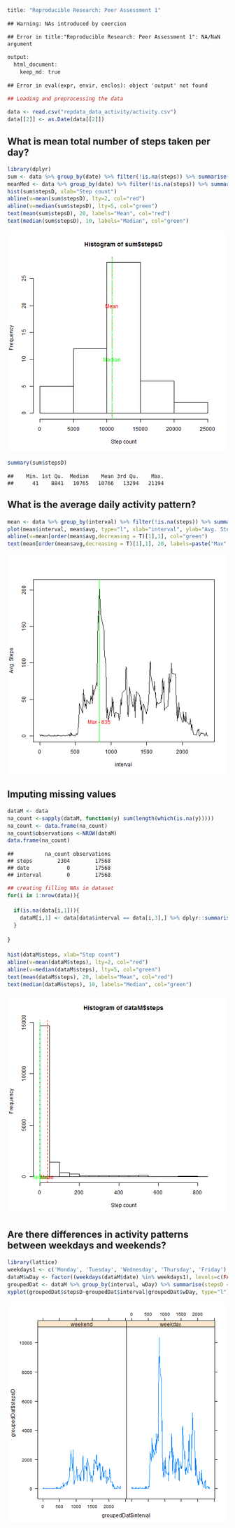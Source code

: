 

```r
title: "Reproducible Research: Peer Assessment 1"
```

```
## Warning: NAs introduced by coercion
```

```
## Error in title:"Reproducible Research: Peer Assessment 1": NA/NaN argument
```

```r
output: 
  html_document:
    keep_md: true
```

```
## Error in eval(expr, envir, enclos): object 'output' not found
```

```r
## Loading and preprocessing the data
```

```r
data <- read.csv("repdata_data_activity/activity.csv")
data[[2]] <- as.Date(data[[2]])
```

## What is mean total number of steps taken per day?

```r
library(dplyr)
sum <- data %>% group_by(date) %>% filter(!is.na(steps)) %>% summarise(stepsD=sum(steps))#, mean = mean(steps), median=median(steps))
meanMed <- data %>% group_by(date) %>% filter(!is.na(steps)) %>% summarise(mean = mean(steps), median=median(steps))
hist(sum$stepsD, xlab="Step count")
abline(v=mean(sum$stepsD), lty=2, col="red")
abline(v=median(sum$stepsD), lty=5, col="green")
text(mean(sum$stepsD), 20, labels="Mean", col="red")
text(median(sum$stepsD), 10, labels="Median", col="green")
```

![plot of chunk unnamed-chunk-4](figure/unnamed-chunk-4-1.png)

```r
summary(sum$stepsD)
```

```
##    Min. 1st Qu.  Median    Mean 3rd Qu.    Max. 
##      41    8841   10765   10766   13294   21194
```

## What is the average daily activity pattern?

```r
mean <- data %>% group_by(interval) %>% filter(!is.na(steps)) %>% summarise(avg = mean(steps))
plot(mean$interval, mean$avg, type="l", xlab="interval", ylab="Avg. Steps" )
abline(v=mean[order(mean$avg,decreasing = T)[1],1], col="green")
text(mean[order(mean$avg,decreasing = T)[1],1], 20, labels=paste("Max", mean[order(mean$avg,decreasing = T)[1],1] , sep=" - "), col="red")
```

![plot of chunk unnamed-chunk-5](figure/unnamed-chunk-5-1.png)


## Imputing missing values

```r
dataM <- data 
na_count <-sapply(dataM, function(y) sum(length(which(is.na(y)))))
na_count <- data.frame(na_count)
na_count$observations <-NROW(dataM)
data.frame(na_count)
```

```
##          na_count observations
## steps        2304        17568
## date            0        17568
## interval        0        17568
```

```r
## creating filling NAs in dataset
for(i in 1:nrow(data)){

  if(is.na(data[i,1])){
    dataM[i,1] <- data[data$interval == data[i,3],] %>% dplyr::summarise(mean=mean(steps,  na.rm= TRUE))
  } 

}

hist(dataM$steps, xlab="Step count")
abline(v=mean(dataM$steps), lty=2, col="red")
abline(v=median(dataM$steps), lty=5, col="green")
text(mean(dataM$steps), 20, labels="Mean", col="red")
text(median(dataM$steps), 10, labels="Median", col="green")
```

![plot of chunk unnamed-chunk-6](figure/unnamed-chunk-6-1.png)
## Are there differences in activity patterns between weekdays and weekends?

```r
library(lattice) 
weekdays1 <- c('Monday', 'Tuesday', 'Wednesday', 'Thursday', 'Friday')
dataM$wDay <- factor((weekdays(dataM$date) %in% weekdays1), levels=c(FALSE, TRUE), labels=c('weekend', 'weekday'))
groupedDat <- dataM %>% group_by(interval, wDay) %>% summarise(stepsD = sum(steps))
xyplot(groupedDat$stepsD~groupedDat$interval|groupedDat$wDay, type="l")
```

![plot of chunk unnamed-chunk-7](figure/unnamed-chunk-7-1.png)
```

